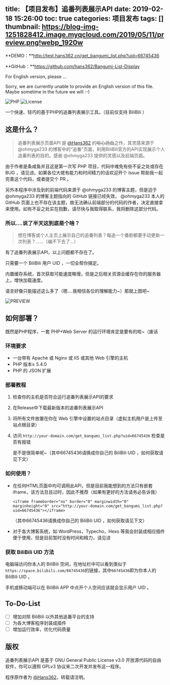 title: 【项目发布】追番列表展示API
date: 2019-02-18 15:26:00
toc: true
categories: 项目发布
tags: []
thumbnail: https://blog-img-1251828412.image.myqcloud.com/2019/05/11/preview.png!webp_1920w
---
**DEMO：**http://test.hans362.cn/get_bangumi_list.php?uid=66745436

**GitHub：**https://github.com/hans362/Bangumi-List-Display

For English version, please ...

Sorry, we are currently unable to provide an English version of this file. Maybe sometime in the future we will :-)

![PHP](https://img.shields.io/badge/PHP-5.4.0+-blue.svg) ![License](https://img.shields.io/badge/License-GPL--3.0-brightgreen.svg)

一个快速、轻巧的基于PHP的追番列表展示工具。（目前仅支持 BiliBili ）

<!--more-->

## 这是什么？

> 追番列表展示页面API 是  [@Hans362](https://blog.hans362.cn/)  的~~呕心沥血~~之作，其灵感来源于 @ohmyga233 的博客中的“追番”页面，利用BiliBili官方的API实现展示个人追番列表的目的。感谢 @ohmyga233 提供的灵感以及前端页面。

由于作者是条咸鱼并且这是第一次写 PHP 项目，代码中难免有些不妥之处或存在 BUG ，请见谅。如果各位大佬有能力和时间精力的话欢迎开个 Issue 帮助我一起完善这个代码，或者提交个 PR 。

另外本程序中涉及到的前端代码来源于 @ohmyga233 的博客主题，但是迫于 @ohmyga233 的博客主题指向的 GitHub 链接已经失效， @ohmyga233 本人的 GitHub 页面上也不存在该主题，故无法确认前端部分的代码的作者，决定直接拿来使用。如有不妥之处实在抱歉，请尽快与我取得联系，我将删除这部分代码。

### 所以....说了半天这到底是个啥？

> 想在博客或个人主页上展示自己的追番列表？每追一个番剧都要手动更新一次列表？......（编不下去了...）

有了追番列表展示API，以上问题都不存在了。

只需要一个 BiliBili 用户 UID ，一切全帮你搞定。

内置缓存系统，首次获取可能速度略慢，但是之后相关资源会缓存在你的服务器上，增快加载速度。

语言好像只能描述这么多了（嗯....我相信各位的理解能力~）那就上图吧~

![PREVIEW](https://github.com/hans362/Bangumi-List-Display/raw/master/preview.png!webp_1920w)

## 如何部署？

既然是PHP程序，一套 PHP+Web Server 的运行环境肯定是要有的啦~（废话

### 环境要求

- 一台带有 Apache 或 Nginx 或 IIS 或其他 Web 引擎的主机
- PHP 版本≥ 5.4.0
- PHP 的 JSON 扩展

### 部署教程

1. 检查你的主机是否符合运行追番列表展示API的要求

2. 在Release中下载最新版本的追番列表展示API

3. 将所有文件放置在你在 Web 引擎中设置的站点目录（虚拟主机用户是上传至站点根目录）

4. 访问 ``http://your-domain.com/get_bangumi_list.php?uid=66745436`` 检查是否有报错

   是不是很简单呢~（其中66745436请换成你自己的 BiliBili UID ，如何获取请见下文）

### 如何使用？

- 在任何HTML页面中均可调用此API，但是目前我能想到的方法只有嵌套iframe，该方法丑且过时，因此不推荐（如果有更好的方法请务必告诉我）

  ```
  <iframe frameborder="no" border="0" marginwidth="0" marginheight="0" src="http://your-domain.com/get_bangumi_list.php?uid=66745436"></iframe>
  ```

  （其中66745436请换成你自己的 BiliBili UID ，如何获取请见下文）

- 对于各大博客系统，如 WordPress，Typecho，Hexo 等我会封装成相应插件便于使用，但是目前暂时没有时间和精力，请见谅

### 获取 BiliBili UID 方法

电脑端访问你本人的 BiliBili 空间，在地址栏中可以看到类似于``https://space.bilibili.com/66745436``的链接，其中``66745436``即为你本人的BiliBili UID 。

手机或移动端可以在 BiliBili APP 中点开个人空间应该就会显示用户 UID 。

## **To-Do-List**

- [ ] 增加对除 BiliBili 以外其他追番平台的支持
- [ ] 为各大博客程序封装成插件
- [ ] 增加运行效率，优化代码质量

## **版权**

追番列表展示API 是基于 GNU General Public License v3.0 开放源代码的自由软件，你可以遵照 GPLv3 协议来二次开发并发布这一程序。

程序原作者为 [@Hans362](https://blog.hans362.cn/)，转载请注明。